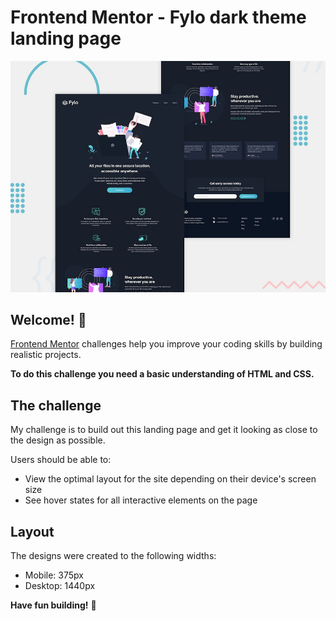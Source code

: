 # Frontend Mentor - Fylo dark theme landing page

![Design preview for the Fylo dark theme landing page challenge](./design/desktop-preview.jpg)

## Welcome! 👋

[Frontend Mentor](https://www.frontendmentor.io) challenges help you improve your coding skills by building realistic projects.

**To do this challenge you need a basic understanding of HTML and CSS.**

## The challenge

My challenge is to build out this landing page and get it looking as close to the design as possible.

Users should be able to: 

- View the optimal layout for the site depending on their device's screen size
- See hover states for all interactive elements on the page

## Layout

The designs were created to the following widths:

- Mobile: 375px
- Desktop: 1440px


**Have fun building!** 🚀

